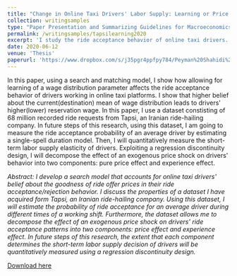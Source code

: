 ```yaml
---
title: "Change in Online Taxi Drivers' Labor Supply: Learning or Price Effect? Evidence from Tapsi."
collection: writingsamples
type: "Paper Presentation and Summarizing Guidelines for Macroeconomics I students"
permalink: /writingsamples/tapsilearning2020
excerpt: 'I study the ride acceptance behavior of online taxi drivers.'
date: 2020-06-12
venue: 'Thesis'
paperurl: 'https://www.dropbox.com/s/j35pgr4ppfpy784/Peyman%20Shahidi%20-%20Proposal%202nd%20Draft.pdf?dl=0'
---
```


In this paper, using a search and matching model, I show how allowing for learning of a wage distribution parameter affects the ride acceptance behavior of drivers working in online taxi platforms. I show that higher belief about the current(destination) mean of wage distribution leads to drivers' higher(lower) reservation wage. In this paper, I use a dataset constisting of 68 million recorded ride requests from Tapsi, an Iranian ride-hailing company. In future steps of this research, using this dataset, I am going to measure the ride acceptance probability of an average driver by estimating a single-spell duration model. Then, I will quantitatively measure the short-term labor supply elasticity of drivers. Exploiting a regression discontinuity design, I will decompose the effect of an exogenous price shock on drivers' behavior into two components: pure price effect and experience effect.


*Abstract: I develop a search model that accounts for online taxi drivers' belief about the goodness of ride offer prices in their ride acceptance/rejection behavior. I discuss the properties of a dataset I have acquired form Tapsi, an Iranian ride-hailing company. Using this dataset, I will estimate the probability of ride acceptance for an average driver during different times of a working shift. Furthermore, the dataset allows me to decompose the effect of an exogenous price shock on drivers' ride acceptance patterns into two components: price effect and experience effect. In future steps of this research, the extent that each component determines the short-term labor supply decision of drivers will be quantitatively measured using a regression discontinuity design.*

[Download here](https://www.dropbox.com/s/j35pgr4ppfpy784/Peyman%20Shahidi%20-%20Proposal%202nd%20Draft.pdf?dl=0)
